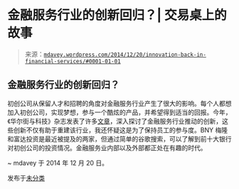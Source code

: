 <!--yml

分类：未分类

日期：2024-05-18 05:44:41

-->

# 金融服务行业的创新回归？| 交易桌上的故事

> 来源：[`mdavey.wordpress.com/2014/12/20/innovation-back-in-financial-services/#0001-01-01`](https://mdavey.wordpress.com/2014/12/20/innovation-back-in-financial-services/#0001-01-01)

## 金融服务行业的创新回归？

初创公司从保留人才和招聘的角度对金融服务行业产生了很大的影响。每个人都想加入初创公司，实现梦想，参与一个酷炫的产品，并希望得到适当的回报。今年，《华尔街与科技》杂志发表了许多[文章](http://www.wallstreetandtech.com/data-management/bny-mellon-aims-to-tap-data-science-talent-in-silicon-valley/d/d-id/1317800)，深入探讨了金融服务行业推动的创新，这些创新不仅有助于重建该行业，我还怀疑这是为了保持员工的参与度。BNY 梅隆和富达投资是最近被提及的两家，但通过简单的谷歌搜索，可以了解到前十大银行对初创公司的投资情况。金融服务业内部以及外部都正处在有趣的时代。

~ mdavey 于 2014 年 12 月 20 日。

发布于[未分类](https://mdavey.wordpress.com/category/uncategorized/)
